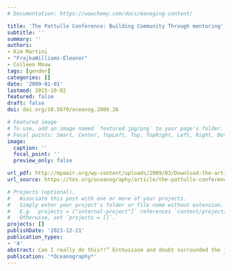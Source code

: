 ```yaml
---
# Documentation: https://wowchemy.com/docs/managing-content/

title: 'The Pattullo Conference: Building Community Through mentoring'
subtitle: ''
summary: ''
authors:
- Kim Martini
- "FrajkaWilliams-Eleanor"
- Colleen Mouw
tags: [gender]
categories: []
date: '2009-01-01'
lastmod: 2015-10-02
featured: false
draft: false
doi: doi.org/10.5670/oceanog.2009.26

# Featured image
# To use, add an image named `featured.jpg/png` to your page's folder.
# Focal points: Smart, Center, TopLeft, Top, TopRight, Left, Right, BottomLeft, Bottom, BottomRight.
image:
  caption: ''
  focal_point: ''
  preview_only: false

url_pdf: http://mpowir.org/wp-content/uploads/2009/03/Download-the-article-by-Martini-Frajka-Williams-and-Mouw1.pdf
url_source: https://tos.org/oceanography/article/the-pattullo-conference-building-community-through-mentoring

# Projects (optional).
#   Associate this post with one or more of your projects.
#   Simply enter your project's folder or file name without extension.
#   E.g. `projects = ["internal-project"]` references `content/project/deep-learning/index.md`.
#   Otherwise, set `projects = []`.
projects: []
publishDate: '2023-12-21'
publication_types:
- '4'
abstract: Can I really do this?!” Enthusiasm and doubt surrounded the junior women at the opening reception of the Pattullo Conference. As in other science and engineering fields, real and perceived challenges prevent many women from continuing careers in physical oceanography after graduate school, and we were gathered with senior scientists in the field to debunk the myths surrounding academic careers and help junior women understand the real challenges. Topics at the conference ranged from balancing work and family life to successfully funding research proposals. In this article, we—junior scientist attendees—share some of our personal revelations, surprises, and perspectives about women in physical oceanography gained from this conference. We hope this article will provide insight into the benefits of a gender-specific mentoring event such as the Pattullo Conference, inform senior scientists about what they can do to strengthen the field for junior scientists, and provide guidance to our peers in all geosciences about their chosen careers.
publication: '*Oceanography*'
---
```

